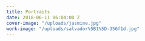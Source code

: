```yaml
---
title: Portraits
date: 2018-06-11 06:04:00 Z
cover-image: "/uploads/jasmine.jpg"
work-image: "/uploads/salvador%5B1%5D-356f1d.jpg"
---
```


